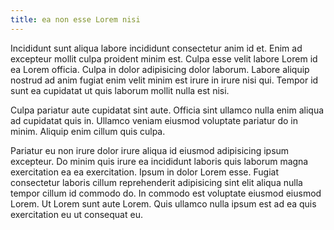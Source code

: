 ```yaml
---
title: ea non esse Lorem nisi
---
```


Incididunt sunt aliqua labore incididunt consectetur anim id et. Enim ad excepteur mollit culpa proident minim est. Culpa esse velit labore Lorem id ea Lorem officia. Culpa in dolor adipisicing dolor laborum. Labore aliquip nostrud ad anim fugiat enim velit minim est irure in irure nisi qui. Tempor id sunt ea cupidatat ut quis laborum mollit nulla est nisi.

Culpa pariatur aute cupidatat sint aute. Officia sint ullamco nulla enim aliqua ad cupidatat quis in. Ullamco veniam eiusmod voluptate pariatur do in minim. Aliquip enim cillum quis culpa.

Pariatur eu non irure dolor irure aliqua id eiusmod adipisicing ipsum excepteur. Do minim quis irure ea incididunt laboris quis laborum magna exercitation ea ea exercitation. Ipsum in dolor Lorem esse. Fugiat consectetur laboris cillum reprehenderit adipisicing sint elit aliqua nulla tempor cillum id commodo do. In commodo est voluptate eiusmod eiusmod Lorem. Ut Lorem sunt aute Lorem. Quis ullamco nulla ipsum est ad ea quis exercitation eu ut consequat eu.